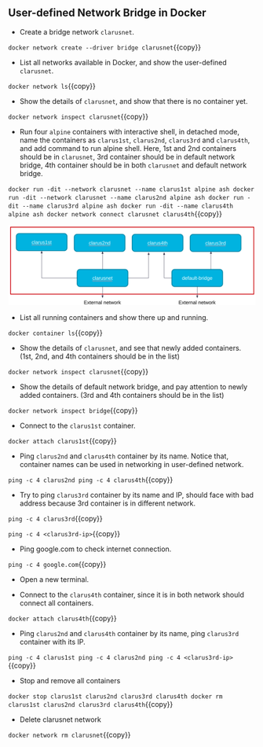 
## User-defined Network Bridge in Docker

- Create a bridge network `clarusnet`.

`docker network create --driver bridge clarusnet`{{copy}}

- List all networks available in Docker, and show the user-defined `clarusnet`.

`docker network ls`{{copy}}

- Show the details of `clarusnet`, and show that there is no container yet.

`docker network inspect clarusnet`{{copy}}

- Run four `alpine` containers with interactive shell, in detached mode, name the containers as `clarus1st`, `clarus2nd`, `clarus3rd` and `clarus4th`, and add command to run alpine shell. Here, 1st and 2nd containers should be in `clarusnet`, 3rd container should be in default network bridge, 4th container should be in both `clarusnet` and default network bridge.

`docker run -dit --network clarusnet --name clarus1st alpine ash
docker run -dit --network clarusnet --name clarus2nd alpine ash
docker run -dit --name clarus3rd alpine ash
docker run -dit --name clarus4th alpine ash
docker network connect clarusnet clarus4th`{{copy}}

![User Defined Bridge Network](./user-defined-bridge-network.png)

- List all running containers and show there up and running.

`docker container ls`{{copy}}

- Show the details of `clarusnet`, and see that newly added containers. (1st, 2nd, and 4th containers should be in the list)

`docker network inspect clarusnet`{{copy}}

- Show the details of  default network bridge, and pay attention to newly added containers. (3rd and 4th containers should be in the list)

`docker network inspect bridge`{{copy}}

- Connect to the `clarus1st` container.

`docker attach clarus1st`{{copy}}

- Ping `clarus2nd` and `clarus4th` container by its name. Notice that, container names can be used in networking in user-defined network.

`ping -c 4 clarus2nd
ping -c 4 clarus4th`{{copy}}

- Try to ping `clarus3rd` container by its name and IP, should face with bad address because 3rd container is in different network.

`ping -c 4 clarus3rd`{{copy}}

`ping -c 4 <clarus3rd-ip>`{{copy}}

- Ping google.com to check internet connection.

`ping -c 4 google.com`{{copy}}

- Open a new terminal.

- Connect to the `clarus4th` container, since it is in both network should connect all containers.

`docker attach clarus4th`{{copy}}

- Ping `clarus2nd` and `clarus4th` container by its name, ping `clarus3rd` container with its IP.

`ping -c 4 clarus1st
ping -c 4 clarus2nd
ping -c 4 <clarus3rd-ip>`{{copy}}

- Stop and remove all containers

`
docker stop clarus1st clarus2nd clarus3rd clarus4th
docker rm clarus1st clarus2nd clarus3rd clarus4th
`{{copy}}

- Delete clarusnet network

`docker network rm clarusnet`{{copy}}